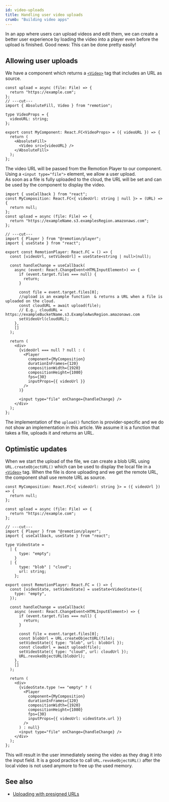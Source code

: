 ```yaml
---
id: video-uploads
title: Handling user video uploads
crumb: "Building video apps"
---
```


In an app where users can upload videos and edit them, we can create a better user experience by loading the video into a player even before the upload is finished. Good news: This can be done pretty easily!

## Allowing user uploads

We have a component which returns a [`<Video>`](/docs/video) tag that includes an URL as source.

```tsx twoslash title="MyComposition.tsx"
const upload = async (file: File) => {
  return "https://example.com";
};
// ---cut---
import { AbsoluteFill, Video } from "remotion";

type VideoProps = {
  videoURL: string;
};

export const MyComponent: React.FC<VideoProps> = ({ videoURL }) => {
  return (
    <AbsoluteFill>
      <Video src={videoURL} />
    </AbsoluteFill>
  );
};
```

The video URL will be passed from the Remotion Player to our component.  
Using a `<input type="file">` element, we allow a user upload.  
As soon as a file is fully uploaded to the cloud, the URL will be set and can be used by the component to display the video.

```tsx twoslash title="App.tsx"
import { useCallback } from "react";
const MyComposition: React.FC<{ videoUrl: string | null }> = (URL) => {
  return null;
};
const upload = async (file: File) => {
  return "https://exampleName.s3.examplesRegion.amazonaws.com";
};

// ---cut---
import { Player } from "@remotion/player";
import { useState } from "react";

export const RemotionPlayer: React.FC = () => {
  const [videoUrl, setVideoUrl] = useState<string | null>(null);

  const handleChange = useCallback(
    async (event: React.ChangeEvent<HTMLInputElement>) => {
      if (event.target.files === null) {
        return;
      }

      const file = event.target.files[0];
      //upload is an example function  & returns a URL when a file is uploaded on the cloud.
      const cloudURL = await upload(file);
      // E.g., cloudURL = https://exampleBucketName.s3.ExampleAwsRegion.amazonaws.com
      setVideoUrl(cloudURL);
    },
    []
  );

  return (
    <div>
      {videoUrl === null ? null : (
        <Player
          component={MyComposition}
          durationInFrames={120}
          compositionWidth={1920}
          compositionHeight={1080}
          fps={30}
          inputProps={{ videoUrl }}
        />
      )}

      <input type="file" onChange={handleChange} />
    </div>
  );
};
```

The implementation of the `upload()` function is provider-specific and we do not show an implementation in this article. We assume it is a function that takes a file, uploads it and returns an URL.

## Optimistic updates

When we start the upload of the file, we can create a blob URL using `URL.createObjectURL()` which can be used to display the local file in a [`<Video>`](/docs/video) tag. When the file is done uploading and we get the remote URL, the component shall use remote URL as source.

```tsx twoslash title="App.tsx"
const MyComposition: React.FC<{ videoUrl: string }> = ({ videoUrl }) => {
  return null;
};

const upload = async (file: File) => {
  return "https://example.com";
};

// ---cut---
import { Player } from "@remotion/player";
import { useCallback, useState } from "react";

type VideoState =
  | {
      type: "empty";
    }
  | {
      type: "blob" | "cloud";
      url: string;
    };

export const RemotionPlayer: React.FC = () => {
  const [videoState, setVideoState] = useState<VideoState>({
    type: "empty",
  });

  const handleChange = useCallback(
    async (event: React.ChangeEvent<HTMLInputElement>) => {
      if (event.target.files === null) {
        return;
      }

      const file = event.target.files[0];
      const blobUrl = URL.createObjectURL(file);
      setVideoState({ type: "blob", url: blobUrl });
      const cloudUrl = await upload(file);
      setVideoState({ type: "cloud", url: cloudUrl });
      URL.revokeObjectURL(blobUrl);
    },
    []
  );

  return (
    <div>
      {videoState.type !== "empty" ? (
        <Player
          component={MyComposition}
          durationInFrames={120}
          compositionWidth={1920}
          compositionHeight={1080}
          fps={30}
          inputProps={{ videoUrl: videoState.url }}
        />
      ) : null}
      <input type="file" onChange={handleChange} />
    </div>
  );
};
```

This will result in the user immediately seeing the video as they drag it into the input field. It is a good practice to call `URL.revokeObjectURL()` after the local video is not used anymore to free up the used memory.

## See also

- [Uploading with presigned URLs](/docs/presigned-urls)
